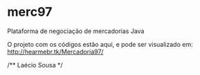 # merc97
Plataforma de negociação de mercadorias Java

O projeto com os códigos estão aqui, e pode ser visualizado em: http://hearmebr.tk/Mercadoria97/

/**
Laécio Sousa
*/
